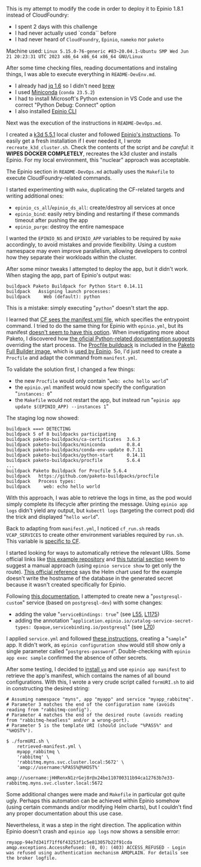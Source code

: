 This is my attempt to modify the code in order to deploy it to Epinio 1.8.1 instead of CloudFoundry:
- I spent 2 days with this challenge
- I had never actually used `conda`` before
- I had never heard of `CloudFoundry`, `Epinio`, `nameko` nor `paketo`

Machine used: `Linux 5.15.0-76-generic #83~20.04.1-Ubuntu SMP Wed Jun 21 20:23:31 UTC 2023 x86_64 x86_64 x86_64 GNU/Linux`

After some time checking files, reading documentations and instaling things, I was able to execute everything in `README-DevEnv.md`.
- I already had [jq 1.6](https://jqlang.github.io/jq/) so I didn't need [brew](https://brew.sh/)
- I used [Miniconda](https://docs.conda.io/en/latest/miniconda.html) (`conda 23.5.2`)
- I had to install Microsoft's Python extension in VS Code and use the correct "Python Debug: Connect" option
- I also installed [Epinio CLI](https://docs.epinio.io/installation/install_epinio_cli)

Next was the execution of the instructions in `README-DevOps.md`.

I created a [k3d 5.5.1](https://k3d.io/) local cluster and followed [Epinio's instructions](https://docs.epinio.io/howtos/install_epinio_on_k3d). To easily get a fresh installation if I ever needed it, I wrote `recreate_k3d_cluster.sh`. Check the contents of the script and _be careful_: it **WIPES DOCKER COMPLETELY**, recreates the k3d cluster and installs Epinio. For my local environment, this "nuclear" approach was acceptable.

The Epinio section in `README-DevOps.md` actually uses the `Makefile` to execute CloudFoundry-related commands.

I started experimenting with `make`, duplicating the CF-related targets and writing additional ones:
- `epinio_cs_all`/`epinio_ds_all`: create/destroy all services at once
- `epinio_bind`: easily retry binding and restarting if these commands timeout after pushing the app
- `epinio_purge`: destroy the entire namespace

I wanted the `EPINIO_NS` and `EPINIO_APP` variables to be required by `make` accordingly, to avoid mistakes and provide flexibility. Using a custom namespace may even improve parallelism, allowing developers to control how they separate their workloads within the cluster.

After some minor tweaks I attempted to deploy the app, but it didn't work. When staging the app, part of Epinio's output was:
```
buildpack Paketo Buildpack for Python Start 0.14.11
buildpack   Assigning launch processes:
buildpack     Web (default): python
```

This is a mistake: simply executing "`python`" doesn't start the app.

I learned that [CF sees the manifest.yml file](https://docs.cloudfoundry.org/devguide/deploy-apps/manifest.html), which specifies the entrypoint command. I tried to do the same thing for Epinio with `epinio.yml`, but its manifest [doesn't seem to have this option](https://docs.epinio.io/references/manifests). When investigating more about Paketo, I discovered how [the oficial Python-related documentation suggests](https://paketo.io/docs/howto/python/#override-the-start-process-set-by-the-buildpack) overriding the start process. The [Procfile buildpack](https://github.com/paketo-buildpacks/procfile) is included in the [Paketo Full Builder image](https://github.com/paketo-buildpacks/full-builder), which is [used by Epinio](https://docs.epinio.io/references/supported_applications#supported-buildpacks). So, I'd just need to create a `Procfile` and adapt the command from `manifest.yml`.

To validate the solution first, I changed a few things:
- the new `Procfile` would only contain "`web: echo hello world`"
- the `epinio.yml` manifest would now specify the configuration "`instances: 0`"
- the `Makefile` would not restart the app, but instead run "`epinio app update $(EPINIO_APP) --instances 1`"

The staging log now showed:
```
buildpack ===> DETECTING 
buildpack 5 of 8 buildpacks participating 
buildpack paketo-buildpacks/ca-certificates  3.6.3 
buildpack paketo-buildpacks/miniconda        0.8.4 
buildpack paketo-buildpacks/conda-env-update 0.7.11 
buildpack paketo-buildpacks/python-start     0.14.11 
buildpack paketo-buildpacks/procfile         5.6.4
...
buildpack Paketo Buildpack for Procfile 5.6.4 
buildpack   https://github.com/paketo-buildpacks/procfile 
buildpack   Process types: 
buildpack     web: echo hello world
```

With this approach, I was able to retrieve the logs in time, as the pod would simply complete its lifecycle after printing the message. Using `epinio app logs` didn't yield any output, but `kubectl logs` (targeting the correct pod) did the trick and displayed "`hello world`".

Back to adapting from `manifest.yml`, I noticed `cf_run.sh` reads `VCAP_SERVICES` to create other environment variables required by `run.sh`. This variable is [specific to CF](https://docs.cloudfoundry.org/devguide/deploy-apps/environment-variable.html#VCAP-SERVICES).

I started looking for ways to automatically retrieve the relevant URIs. Some official links like [this example repository](https://github.com/epinio/example-rails/tree/fc973eedf2697918f01cefe7206fa6840fdeee23) and [this tutorial section](https://docs.epinio.io/tutorials/custom_builder_go#create-and-bind-the-database) seem to suggest a manual approach (using `epinio service show` to get only the route). [This official reference](https://docs.epinio.io/references/services) says the Helm chart used for the example doesn't write the hostname of the database in the generated secret because it wasn't created specifically for Epinio.

Following [this documentation](https://docs.epinio.io/howtos/create_custom_service), I attempted to create new a "`postgresql-custom`" service (based on `postgresql-dev`) with some changes:
- adding the value "`serviceBindings: true`" (see [L55](https://github.com/bitnami/charts/blob/3e6c4816902a5250fa97202590da88c65ffa2a94/bitnami/postgresql/templates/secrets.yaml#L55), [L1175](https://github.com/bitnami/charts/blob/3e6c4816902a5250fa97202590da88c65ffa2a94/bitnami/postgresql/values.yaml#L1175))
- adding the annotation "`application.epinio.io/catalog-service-secret-types: Opaque,servicebinding.io/postgresql`" (see [L70](https://github.com/bitnami/charts/blob/3e6c4816902a5250fa97202590da88c65ffa2a94/bitnami/postgresql/templates/secrets.yaml#L70))

I applied `service.yml` and followed [these instructions](https://docs.epinio.io/references/services), creating a "`sample`" app. It didn't work, as `epinio configuration show` would still show only a single parameter called "`postgres-password`". Double-checking with `epinio app exec sample` confirmed the absence of other secrets.

After some testing, I decided to [install `yq`](https://github.com/mikefarah/yq/#install) and use `epinio app manifest` to retrieve the app's manifest, which contains the names of all bound configurations. With this, I wrote a very crude script called `formURI.sh` to aid in constructing the desired string:
```
# Assuming namespace "myns", app "myapp" and service "myapp_rabbitmq".
# Parameter 3 matches the end of the configuration name (avoids reading from "rabbitmq-config").
# Parameter 4 matches the end of the desired route (avoids reading from "rabbitmq-headless" and/or a wrong-port).
# Parameter 5 is the template URI (should include "%PASS%" and "%HOST%").

$ ./formURI.sh \
	retrieved-manifest.yml \
	myapp_rabbitmq \
	'rabbitmq' \
	'rabbitmq.myns.svc.cluster.local:5672' \
	'amqp://username:%PASS%@%HOST%'

amqp://username:jHHRenxN1zrGej8r@x24be110700311b94ca12763b7e33-rabbitmq.myns.svc.cluster.local:5672
```

Some additional changes were made and `Makefile` in particular got quite ugly. Perhaps this automation can be achieved within Epinio somehow (using certain commands and/or modifying Helm charts), but I couldn't find any proper documentation about this use case.

Nevertheless, it was a step in the right direction. The application within Epinio doesn't crash and `epinio app logs` now shows a sensible error:
```
rmyapp-94e7d341f71ff6f43253f1c5e813057b22f91cda amqp.exceptions.AccessRefused: (0, 0): (403) ACCESS_REFUSED - Login was refused using authentication mechanism AMQPLAIN. For details see the broker logfile.
```
